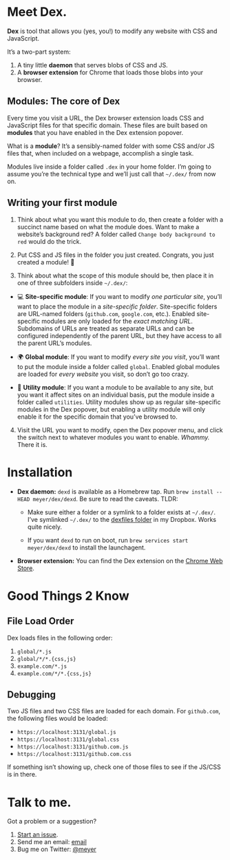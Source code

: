 # Meet Dex.

**Dex** is tool that allows you (yes, you!) to modify any website with CSS and JavaScript.

It’s a two-part system:

1. A tiny little **daemon** that serves blobs of CSS and JS.
2. A **browser extension** for Chrome that loads those blobs into your browser.

## Modules: The core of Dex

Every time you visit a URL, the Dex browser extension loads CSS and JavaScript files for that specific domain. These files are built based on **modules** that you have enabled in the Dex extension popover.

What is a **module**? It’s a sensibly-named folder with some CSS and/or JS files that, when included on a webpage, accomplish a single task.

Modules live inside a folder called `.dex` in your home folder. I’m going to assume you’re the technical type and we’ll just call that `~/.dex/` from now on.

## Writing your first module

1. Think about what you want this module to do, then create a folder with a succinct name based on what the module does. Want to make a website’s background red? A folder called `Change body background to red` would do the trick.

2. Put CSS and JS files in the folder you just created. Congrats, you just created a module! :tada:

3. Think about what the scope of this module should be, then place it in one of three subfolders inside `~/.dex/`:

  * :computer: **Site-specific module**: If you want to modify *one particular site*, you’ll want to place the module in a *site-specific folder*. Site-specific folders are URL-named folders (`github.com`, `google.com`, etc.). Enabled site-specific modules are only loaded for the *exact matching URL*. Subdomains of URLs are treated as separate URLs and can be configured independently of the parent URL, but they have access to all the parent URL’s modules.

  * :earth_africa: **Global module**: If you want to modify *every site you visit*, you’ll want to put the module inside a folder called `global`. Enabled global modules are loaded for *every website* you visit, so don’t go too crazy.

  * :hammer: **Utility module**: If you want a module to be available to any site, but you want it affect sites on an individual basis, put the module inside a folder called `utilities`. Utility modules show up as regular site-specific modules in the Dex popover, but enabling a utility module will only enable it for the specific domain that you’ve browsed to.

4. Visit the URL you want to modify, open the Dex popover menu, and click the switch next to whatever modules you want to enable. *Whammy.* There it is.

# Installation

* **Dex daemon:** `dexd` is available as a Homebrew tap. Run `brew install --HEAD meyer/dex/dexd`. Be sure to read the caveats. TLDR:

  * Make sure either a folder or a symlink to a folder exists at `~/.dex/`. I’ve symlinked `~/.dex/` to the [dexfiles folder][shameless self-promotion] in my Dropbox. Works quite nicely.

  * If you want `dexd` to run on boot, run `brew services start meyer/dex/dexd` to install the launchagent.

* **Browser extension:** You can find the Dex extension on the [Chrome Web Store][dex-ext].

# Good Things 2 Know

## File Load Order

Dex loads files in the following order:

1. `global/*.js`
2. `global/*/*.{css,js}`
3. `example.com/*.js`
4. `example.com/*/*.{css,js}`


## Debugging

Two JS files and two CSS files are loaded for each domain. For `github.com`, the following files would be loaded:

* `https://localhost:3131/global.js`
* `https://localhost:3131/global.css`
* `https://localhost:3131/github.com.js`
* `https://localhost:3131/github.com.css`

If something isn’t showing up, check one of those files to see if the JS/CSS is in there.

# Talk to me.
Got a problem or a suggestion?

1. [Start an issue][issues].
2. Send me an email: [email][]
3. Bug me on Twitter: [@meyer][]

[dex-ext]: https://chrome.google.com/webstore/detail/dex/eclmkmapdnpgbaidmeoadgcfaaapahhn
[@meyer]: http://twitter.com/meyer
[email]: mailto:github.com+dex@meyer.fm
[issues]: https://github.com/meyer/dex-ext/issues
[shameless self-promotion]: https://github.com/meyer/dexfiles
